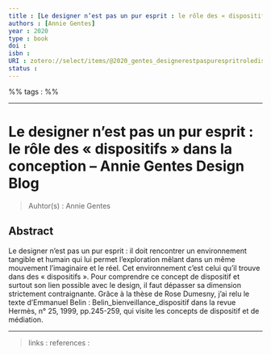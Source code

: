 ```yaml
---
title : [Le designer n’est pas un pur esprit : le rôle des « dispositifs » dans la conception – Annie Gentes Design Blog]
authors : [Annie Gentes]
year : 2020
type : book
doi : 
isbn : 
URI : zotero://select/items/@2020_gentes_designerestpaspurespritroledispositifsdansconceptionanniegentesdesignblog
status : 
---
```


%% tags :  %% 

---

Le designer n’est pas un pur esprit : le rôle des « dispositifs » dans la conception – Annie Gentes Design Blog
===
> Auhtor(s) : Annie Gentes

## Abstract
Le designer n’est pas un pur esprit : il doit rencontrer un environnement tangible et humain qui lui permet l’exploration mêlant dans un même mouvement l’imaginaire et le réel. Cet environnement c’est celui qu’il trouve dans des « dispositifs ». Pour comprendre ce concept de dispositif et surtout son lien possible avec le design, il faut dépasser sa dimension strictement contraignante. Grâce à la thèse de Rose Dumesny, j’ai relu le texte d’Emmanuel Belin : Belin_bienveillance_dispositif dans la revue Hermès, n° 25, 1999, pp.245-259, qui visite les concepts de dispositif et de médiation.



---
> links : 
> references : 

